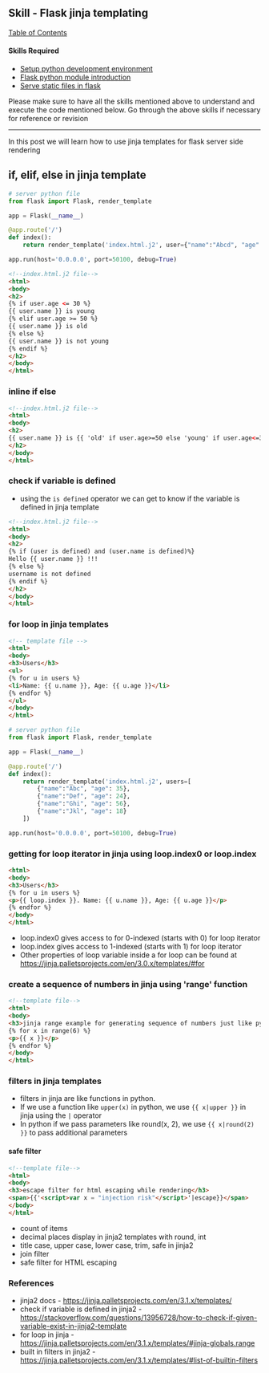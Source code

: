 ## Skill - Flask jinja templating

[Table of Contents](https://nagasudhir.blogspot.com/2020/04/taming-python-table-of-contents.html)

#### Skills Required
* [Setup python development environment](https://nagasudhir.blogspot.com/2020/04/setup-python-development-environment_14.html)
* [Flask python module introduction](https://nagasudhir.blogspot.com/2022/04/flask-python-module-introduction-for.html)
* [Serve static files in flask](https://nagasudhir.blogspot.com/2022/04/serve-static-files-in-flask.html)

Please make sure to have all the skills mentioned above to understand and execute the code mentioned below. Go through the above skills if necessary for reference or revision

<hr/>

In this post we will learn how to use jinja templates for flask server side rendering

## if, elif, else in jinja template
```py
# server python file
from flask import Flask, render_template

app = Flask(__name__)

@app.route('/')
def index():
    return render_template('index.html.j2', user={"name":"Abcd", "age": 52})

app.run(host='0.0.0.0', port=50100, debug=True)
```

```html
<!--index.html.j2 file-->
<html>
<body>
<h2>
{% if user.age <= 30 %}
{{ user.name }} is young
{% elif user.age >= 50 %}
{{ user.name }} is old
{% else %}
{{ user.name }} is not young
{% endif %}
</h2>
</body>
</html>
```
### inline if else
```html
<!--index.html.j2 file-->
<html>
<body>
<h2>
{{ user.name }} is {{ 'old' if user.age>=50 else 'young' if user.age<=30 else 'not young' }}
</h2>
</body>
</html>
```
### check if variable is defined
* using the `is defined` operator we can get to know if the variable is defined in jinja template
```html
<!--index.html.j2 file-->
<html>
<body>
<h2>
{% if (user is defined) and (user.name is defined)%}
Hello {{ user.name }} !!!
{% else %}
username is not defined
{% endif %}
</h2>
</body>
</html>
```
### for loop in jinja templates
```html
<!-- template file -->
<html>
<body>
<h3>Users</h3>
<ul>
{% for u in users %}
<li>Name: {{ u.name }}, Age: {{ u.age }}</li>
{% endfor %}
</ul>
</body>
</html>
```
```py
# server python file
from flask import Flask, render_template

app = Flask(__name__)

@app.route('/')
def index():
    return render_template('index.html.j2', users=[
        {"name":"Abc", "age": 35},
        {"name":"Def", "age": 24},
        {"name":"Ghi", "age": 56},
        {"name":"Jkl", "age": 18}
    ])

app.run(host='0.0.0.0', port=50100, debug=True)
```
### getting for loop iterator in jinja using loop.index0 or loop.index
```html
<html>
<body>
<h3>Users</h3>
{% for u in users %}
<p>{{ loop.index }}. Name: {{ u.name }}, Age: {{ u.age }}</p>
{% endfor %}
</body>
</html>
```
* loop.index0 gives access to for 0-indexed (starts with 0) for loop iterator
* loop.index gives access to  1-indexed (starts with 1) for loop iterator
* Other properties of loop variable inside a for loop can be found at https://jinja.palletsprojects.com/en/3.0.x/templates/#for

### create a sequence of numbers in jinja using 'range' function
```html
<!--template file-->
<html>
<body>
<h3>jinja range example for generating sequence of numbers just like python</h3>
{% for x in range(6) %}
<p>{{ x }}</p>
{% endfor %}
</body>
</html>
```
### filters in jinja templates
* filters in jinja are like functions in python. 
* If we use a function like `upper(x)` in python, we use `{{ x|upper }}` in jinja using the `|` operator
* In python if we pass parameters like round(x, 2), we use `{{ x|round(2) }}` to pass additional parameters
#### safe filter
```html
<!--template file-->
<html>
<body>
<h3>escape filter for html escaping while rendering</h3>
<span>{{'<script>var x = "injection risk"</script>'|escape}}</span>
</body>
</html>
```
* count of items
* decimal places display in jinja2 templates with round, int
* title case, upper case, lower case, trim, safe in jinja2
* join filter
* safe filter for HTML escaping


### References
* jinja2 docs - https://jinja.palletsprojects.com/en/3.1.x/templates/
* check if variable is defined in jinja2 - https://stackoverflow.com/questions/13956728/how-to-check-if-given-variable-exist-in-jinja2-template
* for loop in jinja - https://jinja.palletsprojects.com/en/3.1.x/templates/#jinja-globals.range
*  built in filters in jinja2 - https://jinja.palletsprojects.com/en/3.1.x/templates/#list-of-builtin-filters
<!--stackedit_data:
eyJoaXN0b3J5IjpbLTE1NTY4NjUzNDgsLTQ1MjUxNjQwNCwtND
E1MDE4OTI1LC0xNjA1NTg3MzIwLDEyNzM4MDkxOTksMTIzNDI3
NjkwNCwtNDI3OTUzMDcyLDE5Nzg4NjUyNDksMTI2MDEzNTg1MS
wtMTk1MjA4NDI1LDE3ODg2NjU0MjYsLTQ4NzIyOTUxNyw3MTU4
ODc1NTMsMTgyNTU4MzI2NCwtMjQzNzM0NDM1LC0xMDc0ODkxND
Q3LC0xODk1MTgxMzE4LDEzMTY4NDQ1MzQsMTQ0MzcwMTcxOV19

-->